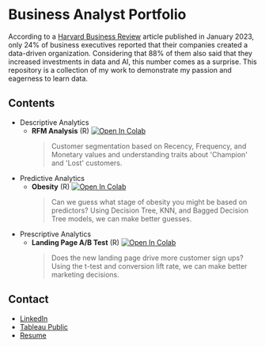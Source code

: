 # Business Analyst Portfolio
According to a [Harvard Business Review](https://hbr.org/2023/01/has-progress-on-data-analytics-and-ai-stalled-at-your-company) article published in January 2023, only 24% of business executives reported that their companies created a data-driven organization. Considering that 88% of them also said that they increased investments in data and AI, this number comes as a surprise. This repository is a collection of my work to demonstrate my passion and eagerness to learn data. 

## Contents
* Descriptive Analytics
  - **RFM Analysis** (R)
  [![Open In Colab](https://colab.research.google.com/assets/colab-badge.svg)](https://colab.research.google.com/drive/1XSwtpq4wxqE41RDuvNwh9yxLyHALlLeF?usp=sharing)
    > Customer segmentation based on Recency, Frequency, and Monetary values and understanding traits about 'Champion' and 'Lost' customers.
* Predictive Analytics
  - **Obesity** (R)
  [![Open In Colab](https://colab.research.google.com/assets/colab-badge.svg)](https://colab.research.google.com/drive/1i--3zl7dn43HrISR_NNSighu0AlQZl7n?usp=sharing)
    > Can we guess what stage of obesity you might be based on predictors? Using Decision Tree, KNN, and Bagged Decision Tree models, we can make better guesses.
* Prescriptive Analytics
  - **Landing Page A/B Test** (R)
  [![Open In Colab](https://colab.research.google.com/assets/colab-badge.svg)](https://colab.research.google.com/drive/1sbokB75lEglcmYIGBG5wVrlxR4nyRQKG?usp=sharing)
    > Does the new landing page drive more customer sign ups? Using the t-test and conversion lift rate, we can make better marketing decisions.  

## Contact
* [LinkedIn](https://www.linkedin.com/in/jiwon5315/)
* [Tableau Public](https://public.tableau.com/app/profile/jiwon1960/vizzes)
* [Resume](https://docs.google.com/document/d/1G5xGOCuyR1HJl8-Tyijec2Nemn7eNcyVCAEOc5PIwDE/edit?usp=sharing)
